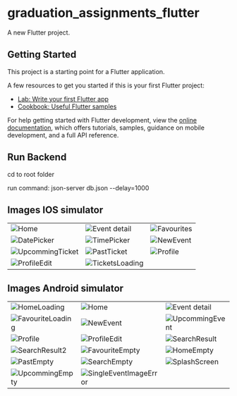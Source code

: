 # graduation_assignments_flutter

A new Flutter project.

## Getting Started

This project is a starting point for a Flutter application.

A few resources to get you started if this is your first Flutter project:

- [Lab: Write your first Flutter app](https://docs.flutter.dev/get-started/codelab)
- [Cookbook: Useful Flutter samples](https://docs.flutter.dev/cookbook)

For help getting started with Flutter development, view the
[online documentation](https://docs.flutter.dev/), which offers tutorials,
samples, guidance on mobile development, and a full API reference.

## Run Backend

cd to root folder

run command: json-server db.json --delay=1000

## Images IOS simulator

||||
|-------------------------|-------------------------|-------------------------|
|![Home](/docs/ios/Home.png "Home")|![Event detail](/docs/ios/EventDetail.png "Event detail")|![Favourites](/docs/ios/Favourites.png "Favourites")|
|![DatePicker](/docs/ios/DatePicker.png "DatePicker")|![TimePicker](/docs/ios/TimePicker.png "TimePicker")|![NewEvent](/docs/ios/NewEvent.png "NewEvent")|
|![UpcommingTicket](/docs/ios/UpcommingTicket.png "UpcommingTicket")|![PastTicket](/docs/ios/PastTicket.png "PastTicket")|![Profile](/docs/ios/Profile.png "Profile")|
|![ProfileEdit](/docs/ios/ProfileEdit.png "ProfileEdit")|![TicketsLoading](/docs/ios/TicketsLoading.png "TicketsLoading")||

## Images Android simulator

||||
|-------------------------|-------------------------|-------------------------|
|![HomeLoading](/docs/android/HomeLoading.png "HomeLoading")|![Home](/docs/android/Home.png "Home")|![Event detail](/docs/android/EventDetail.png "Event detail")|
|![FavouriteLoading](/docs/android/FavouriteLoading.png "FavouriteLoading")|![NewEvent](/docs/android/NewEvent.png "NewEvent")|![UpcommingEvent](/docs/android/UpcommingEvent.png "UpcommingEvent")|
|![Profile](/docs/android/Profile.png "Profile")|![ProfileEdit](/docs/android/ProfileEdit.png "ProfileEdit")|![SearchResult](/docs/android/SearchResult.png "SearchResult")|
|![SearchResult2](/docs/android/SearchResult2.png "SearchResult2")|![FavouriteEmpty](/docs/android/FavouriteEmpty.png "FavouriteEmpty")|![HomeEmpty](/docs/android/HomeEmpty.png "HomeEmpty")|
|![PastEmpty](/docs/android/PastEmpty.png "PastEmpty")|![SearchEmpty](/docs/android/SearchEmpty.png "SearchEmpty")|![SplashScreen](/docs/android/SplashScreen.png "SplashScreen")|
|![UpcommingEmpty](/docs/android/UpcommingEmpty.png "UpcommingEmpty")|![SingleEventImageError](/docs/android/SingleEventImageError.png "SingleEventImageError")||
